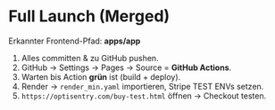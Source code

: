 # Full Launch (Merged)
Erkannter Frontend-Pfad: **apps/app**

1) Alles committen & zu GitHub pushen.
2) GitHub → Settings → Pages → Source = **GitHub Actions**.
3) Warten bis Action **grün** ist (build + deploy).
4) Render → `render_min.yaml` importieren, Stripe TEST ENVs setzen.
5) `https://optisentry.com/buy-test.html` öffnen → Checkout testen.
